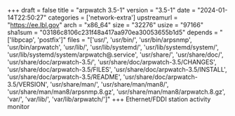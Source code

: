 +++
draft = false
title = "arpwatch 3.5-1"
version = "3.5-1"
date = "2024-01-14T22:50:27"
categories = ['network-extra']
upstreamurl = "https://ee.lbl.gov"
arch = "x86_64"
size = "32276"
usize = "97166"
sha1sum = "03186c8106c231f48a417aa970ea30053655b1d5"
depends = "['libpcap', 'postfix']"
files = "['usr/', 'usr/bin/', 'usr/bin/arpsnmp', 'usr/bin/arpwatch', 'usr/lib/', 'usr/lib/systemd/', 'usr/lib/systemd/system/', 'usr/lib/systemd/system/arpwatch@.service', 'usr/share/', 'usr/share/doc/', 'usr/share/doc/arpwatch-3.5/', 'usr/share/doc/arpwatch-3.5/CHANGES', 'usr/share/doc/arpwatch-3.5/FILES', 'usr/share/doc/arpwatch-3.5/INSTALL', 'usr/share/doc/arpwatch-3.5/README', 'usr/share/doc/arpwatch-3.5/VERSION', 'usr/share/man/', 'usr/share/man/man8/', 'usr/share/man/man8/arpsnmp.8.gz', 'usr/share/man/man8/arpwatch.8.gz', 'var/', 'var/lib/', 'var/lib/arpwatch/']"
+++
Ethernet/FDDI station activity monitor